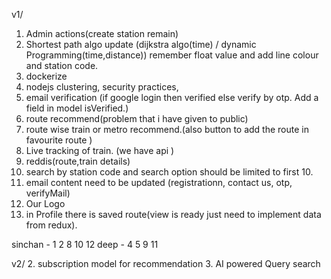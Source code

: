 v1/
1. Admin actions(create station remain)
2. Shortest path algo update (dijkstra algo(time) / dynamic Programming(time,distance)) remember float value and add line colour and station code. 
3. dockerize 
4. nodejs clustering, security practices,
5. email verification (if google login then verified else verify by otp. Add a field in model isVerified.)
6. route recommend(problem that i have given to public)
7. route wise train or metro recommend.(also button to add the route in favourite route )
8. Live tracking of train. (we have api )
9. reddis(route,train details)
10. search by station code and search option should be limited to first 10.
11. email content need to be updated (registrationn, contact us, otp, verifyMail)
12. Our Logo 
13. in Profile there is saved route(view is ready just need to implement data from redux).


sinchan - 1 2 8 10 12
deep - 4 5 9 11


v2/
2. subscription model for recommendation
3. AI powered Query search
